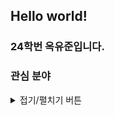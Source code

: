 ## Hello world!  

### 24학번 옥유준입니다.  


### 관심 분야  
<details>
<summary>접기/펼치기 버튼</summary>
<div markdown="1">

|분야|사진|
|---|---|  
|파이썬|![파이썬](https://img.shields.io/badge/Python-3776AB?style=flat-square&logo=python&logoColor=white)  
|인공지능|![alt text](캡처.PNG)|

</div>
</details>
